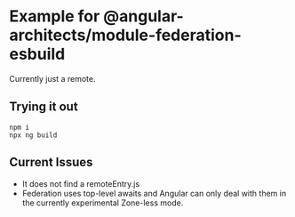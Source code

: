 # Example for @angular-architects/module-federation-esbuild

Currently just a remote.

## Trying it out

```
npm i 
npx ng build
```

## Current Issues

- It does not find a remoteEntry.js
- Federation uses top-level awaits and Angular can only deal with them in the currently experimental Zone-less mode.